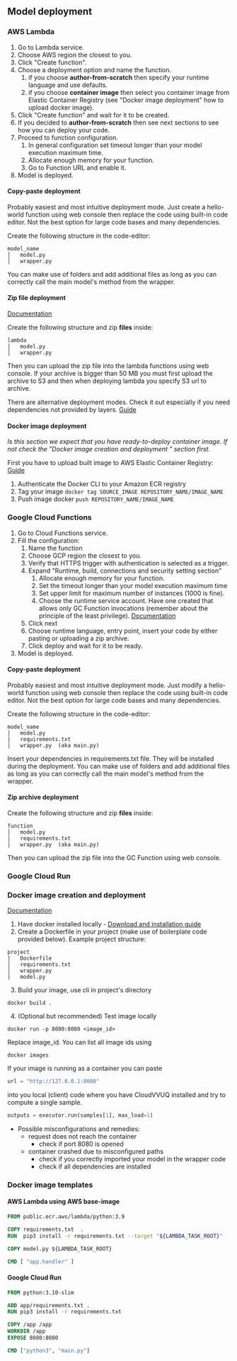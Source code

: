## Model deployment

### AWS Lambda

1. Go to Lambda service.
2. Choose AWS region the closest to you.
3. Click "Create function".
4. Choose a deployment option and name the function.
    1. if you choose **author-from-scratch** then specify your runtime language and use defaults.
    2. if you choose **container image** then select you container image from Elastic Container Registry (see "Docker image deployment" how to upload docker image).
5. Click "Create function" and wait for it to be created.
6. If you decided to **author-from-scratch** then see next sections to see how you can deploy your code.
7. Proceed to function configuration.
   1. In general configuration set timeout longer than your model execution maximum time.
   2. Allocate enough memory for your function.
   3. Go to Function URL and enable it.
8. Model is deployed.

#### Copy-paste deployment

Probably easiest and most intuitive deployment mode. Just create a hello-world function using web console then replace the code using built-in code editor. Not the best option for large code bases and many dependencies.

Create the following structure in the code-editor:
```
model_name
│   model.py
│   wrapper.py    
```

You can make use of folders and add additional files as long as you can correctly call the main model's method from the wrapper. 

#### Zip file deployment
[Documentation](https://docs.aws.amazon.com/lambda/latest/dg/configuration-function-zip.html)

Create the following structure and zip **files** inside:
```
lambda
│   model.py
│   wrapper.py    
```
Then you can upload the zip file into the lambda functions using web console.
If your archive is bigger than 50 MB you must first upload the archive to S3 and then when deploying lambda you specify S3 url to archive.

There are alternative deployment modes. Check it out especially if you need dependencies not provided by layers. [Guide](https://docs.aws.amazon.com/lambda/latest/dg/python-package.html)  

#### Docker image deployment

*Is this section we expect that you have ready-to-deploy container image. If not check the "Docker image creation and deployment
" section first.*

First you have to upload built image to AWS Elastic Container Registry: [Guide](https://docs.aws.amazon.com/lambda/latest/dg/images-create.html)  
1. Authenticate the Docker CLI to your Amazon ECR registry  
2. Tag your image `docker tag SOURCE_IMAGE REPOSITORY_NAME/IMAGE_NAME`  
3. Push image docker `push REPOSITORY_NAME/IMAGE_NAME`  

### Google Cloud Functions

1. Go to Cloud Functions service.
2. Fill the configuration:
   1. Name the function
   2. Choose GCP region the closest to you.
   3. Verify that HTTPS trigger with authentication is selected as a trigger.
   4. Expand "Runtime, build, connections and security setting section"
      1. Allocate enough memory for your function.
      2. Set the timeout longer than your model execution maximum time
      3. Set upper limit for maximum number of instances (1000 is fine).
      4. Choose the runtime service account. Have one created that allows only GC Function invocations (remember about the principle of the least privilege). [Documentation](https://cloud.google.com/iam/docs/understanding-service-accounts)
   5. Click next
   6. Choose runtime language, entry point, insert your code by either pasting or uploading a zip archive. 
   7. Click deploy and wait for it to be ready.
3. Model is deployed.

#### Copy-paste deployment

Probably easiest and most intuitive deployment mode. Just modify a hello-world function using web console then replace the code using built-in code editor. Not the best option for large code bases and many dependencies.

Create the following structure in the code-editor:
```
model_name
│   model.py
|   requirements.txt
│   wrapper.py  (aka main.py)    
```
Insert your dependencies in requirements.txt file. They will be installed during the deployment.
You can make use of folders and add additional files as long as you can correctly call the main model's method from the wrapper. 


#### Zip archive deployment

Create the following structure and zip **files** inside:
```
function
│   model.py
|   requirements.txt
│   wrapper.py  (aka main.py)     
```

Then you can upload the zip file into the GC Function using web console.

### Google Cloud Run


### Docker image creation and deployment
[Documentation](https://docs.aws.amazon.com/lambda/latest/dg/gettingstarted-images.html)

1. Have docker installed locally - [Download and installation guide](https://docs.docker.com/get-docker/)
2. Create a Dockerfile in your project (make use of boilerplate code provided below). Example project structure:
```
project
|   Dockerfile
│   requirements.txt
│   wrapper.py
|   model.py    
```
3. Build your image, use cli in project's directory
```
docker build .
```
4. (Optional but recommended) Test image locally
```
docker run -p 8080:8080 <image_id>
```
Replace image_id. You can list all image ids using
```
docker images
```
If your image is running as a container you can paste 
```python
url = "http://127.0.0.1:8080"
```
into you local (client) code where you have CloudVVUQ installed and try to compute a single sample.
```python
outputs = executor.run(samples[1], max_load=1)
```

- Possible misconfigurations and remedies:  
    - request does not reach the container
        - check if port 8080 is opened  
    - container crashed due to misconfigured paths  
        - check if you correctly imported your model in the wrapper code  
        - check if all dependencies are installed

### Docker image templates 

#### AWS Lambda using AWS base-image

```dockerfile
FROM public.ecr.aws/lambda/python:3.9

COPY requirements.txt  .
RUN  pip3 install -r requirements.txt --target "${LAMBDA_TASK_ROOT}"

COPY model.py ${LAMBDA_TASK_ROOT}

CMD [ "app.handler" ]
```

#### Google Cloud Run

```dockerfile
FROM python:3.10-slim

ADD app/requirements.txt .
RUN pip3 install -r requirements.txt

COPY /app /app
WORKDIR /app
EXPOSE 8080:8080

CMD ["python3", "main.py"]
```
